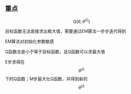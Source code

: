 ## 重点

$$Q(\theta,\theta^{(i)})$$

目标函数无法直接求出极大值，需要通过EM算法一步步迭代得到

EM算法对初始化参数敏感

Q函数总是小于等于目标函数，且Q函数可以求最大值

E步求得在$$\theta^{(i)}$$下的Q函数；M步最大化Q函数，并得到新的$$\theta^{(i)}$$
